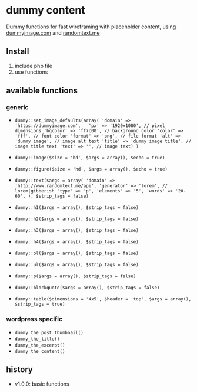 # dummy content

Dummy functions for fast wireframing with placeholder content, using [dummyimage.com](http://www.dummyimage.com) and [randomtext.me](http://www.randomtext.me)

## Install

1. include php file
2. use functions

## available functions

### generic 

* `dummy::set_image_defaults(array( 'domain' => 'https://dummyimage.com',  
									'px' => '1920x1080', // pixel dimensions
									'bgcolor' => 'ff7c00', // background color
									'color' => 'fff', // font color
									'format' => 'png', // file format
									'alt' => 'dummy image', // image alt text
									'title' => 'dummy image title', // image title text
									'text' => '', // image text) )`

* `dummy::image($size = 'hd', $args = array(), $echo = true)`
* `dummy::figure($size = 'hd', $args = array(), $echo = true)`

* `dummy::text($args = array(
			'domain' => 'http://www.randomtext.me/api',
			'generator' => 'lorem', // lorem|gibberish
			'type' => 'p',
			'elements' => '5',
			'words' => '20-60',
		), $strip_tags = false)`

* `dummy::h1($args = array(), $strip_tags = false)`
* `dummy::h2($args = array(), $strip_tags = false)`
* `dummy::h3($args = array(), $strip_tags = false)`
* `dummy::h4($args = array(), $strip_tags = false)`
* `dummy::ol($args = array(), $strip_tags = false)`
* `dummy::ul($args = array(), $strip_tags = false)`
* `dummy::p($args = array(), $strip_tags = false)`
* `dummy::blockquote($args = array(), $strip_tags = false)`
* `dummy::table($dimensions = '4x5', $header = 'top', $args = array(), $strip_tags = true)`


### wordpress specific
* `dummy_the_post_thumbnail()`
* `dummy_the_title()`
* `dummy_the_excerpt()`
* `dummy_the_content()`


## history
* v1.0.0: basic functions